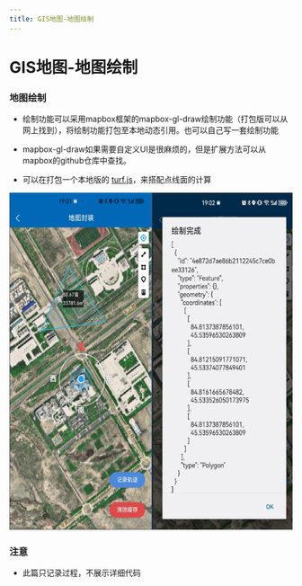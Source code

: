 ```yaml
---
title: GIS地图-地图绘制
---
```


# GIS地图-地图绘制

### 地图绘制

- 绘制功能可以采用mapbox框架的mapbox-gl-draw绘制功能（打包版可以从网上找到），将绘制功能打包至本地动态引用。也可以自己写一套绘制功能

- mapbox-gl-draw如果需要自定义UI是很麻烦的，但是扩展方法可以从mapbox的github仓库中查找。

- 可以在打包一个本地版的 [turf.js](hhttps://turfjs.org/)，来搭配点线面的计算

<img src="/小程序/app地图绘制.png" width="600" height="600">

### 注意

- 此篇只记录过程，不展示详细代码

